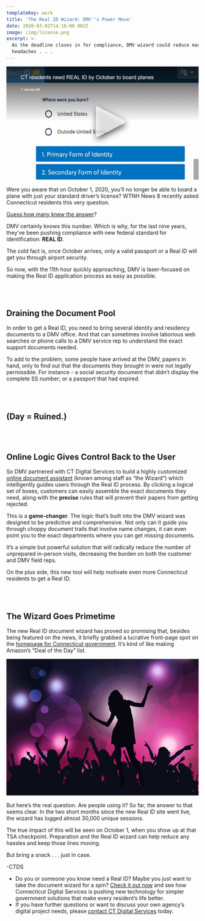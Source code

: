 ```yaml
---
templateKey: work
title: 'The Real ID Wizard: DMV''s Power Move'
date: 2020-03-02T14:16:08.902Z
image: /img/license.png
excerpt: >-
  As the deadline closes in for compliance, DMV wizard could reduce massive
  headaches . . .
---
```

![Real ID screenshot](/img/real-id-wizard-screenshot.png)

Were you aware that on October 1, 2020, you’ll no longer be able to board a plane with just your standard driver’s license? WTNH News 8 recently asked Connecticut residents this very question.

[Guess how many knew the answer](https://www.wtnh.com/news/ct-residents-need-real-id-to-board-planes/)?

DMV certainly knows this number. Which is why, for the last nine years, they’ve been pushing compliance with new federal standard for identification: **REAL ID**. 

The cold fact is, once October arrives, only a valid passport or a Real ID will get you through airport security.

So now, with the 11th hour quickly approaching, DMV is laser-focused on making the Real ID application process as easy as possible.

</br></br>

## Draining the Document Pool

In order to get a Real ID, you need to bring several identity and residency documents to a DMV office. And that can sometimes involve laborious web searches or phone calls to a DMV service rep to understand the exact support documents needed.  

To add to the problem, some people have arrived at the DMV, papers in hand, only to find out that the documents they brought in were not legally permissible. For instance - a social security document that didn’t display the complete SS number; or a passport that had expired. 

</br></br>

## (Day = Ruined.)

</br></br>

## Online Logic Gives Control Back to the User

So DMV partnered with CT Digital Services to build a highly customized [online document assistant](https://egov.ct.gov/realid/#/) (known among staff as “the Wizard”) which intelligently guides users through the Real ID process. By clicking a logical set of boxes, customers can easily assemble the exact documents they need, along with the **precise** rules that will prevent their papers from getting rejected.

This is a **game-changer**. The logic that’s built into the DMV wizard was designed to be predictive and comprehensive. Not only can it guide you through choppy document trails that involve name changes, it can even point you to the exact departments where you can get missing documents.

It’s a simple but powerful solution that will radically reduce the number of unprepared in-person visits, decreasing the burden on both the customer and DMV field reps. 

On the plus side, this new tool will help motivate even more Connecticut residents to get a Real ID. 

</br></br>

## The Wizard Goes Primetime

The new Real ID document wizard has proved so promising that, besides being featured on the news, it briefly grabbed a lucrative front-page spot on the [homepage for Connecticut government](https://portal.ct.gov/).  It’s kind of like making Amazon’s “Deal of the Day” list. 

![Real ID wizard is here](/img/real-id-wizard-is-here.png)

But here’s the real question. Are people using it? So far, the answer to that seems clear. In the two short months since the new Real ID site went live, the wizard has logged almost 30,000 unique sessions. 

The true impact of this will be seen on October 1, when you show up at that TSA checkpoint. Preparation and the Real ID wizard can help reduce any hassles and keep those lines moving.

But bring a snack . . . just in case.

\-CTDS

* Do you or someone you know need a Real ID? Maybe you just want to take the document wizard for a spin? [Check it out now](https://egov.ct.gov/realid/#/) and see how Connecticut Digital Services is pushing new technology for simpler government solutions that make every resident’s life better.
* If you have further questions or want to discuss your own agency’s digital project needs, please [contact CT Digital Services](mailto:HelloCTDigital@Ct.Gov?subject=Digital%20Services%20Question) today.
